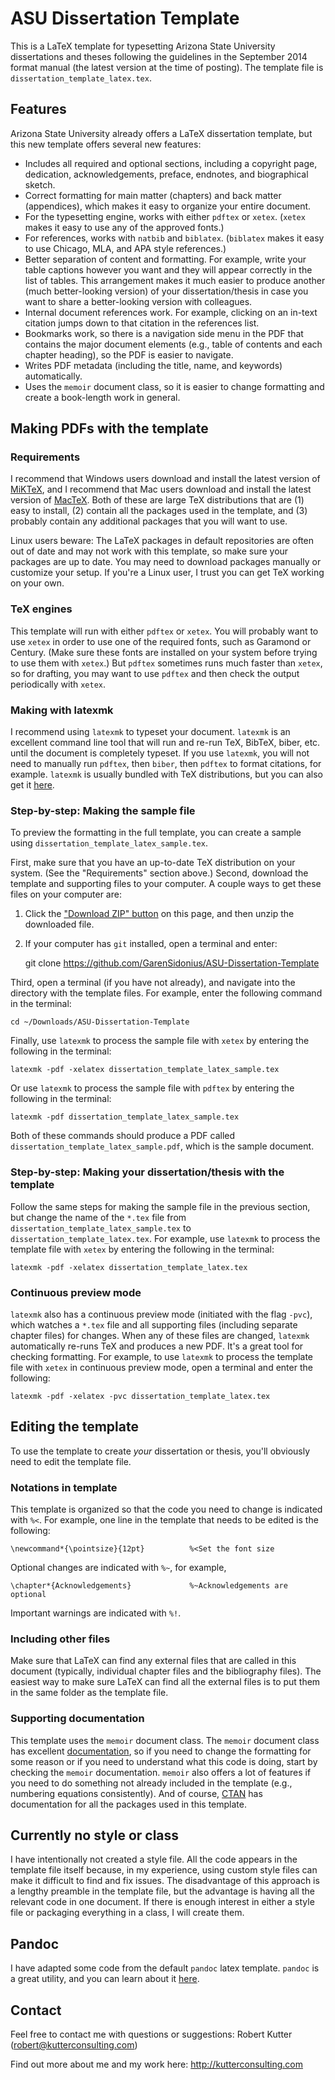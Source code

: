 ASU Dissertation Template
=========================

This is a LaTeX template for typesetting Arizona State University dissertations and theses following the guidelines in the September 2014 format manual (the latest version at the time of posting). 
The template file is `dissertation_template_latex.tex`. 

## Features 

Arizona State University already offers a LaTeX dissertation template, but this new 
template offers several new features: 

* Includes all required and optional sections, including a copyright page, dedication, acknowledgements, preface, endnotes, and biographical sketch. 
* Correct formatting for main matter (chapters) and back matter (appendices), which makes it easy to organize your entire document. 
* For the typesetting engine, works with either `pdftex` or `xetex`. (`xetex` makes it easy to use any of the approved fonts.) 
* For references, works with `natbib` and `biblatex`. (`biblatex` makes it easy to use Chicago, MLA, and APA style references.) 
* Better separation of content and formatting. For example, write your table captions however you want and they will appear correctly in the list of tables. This arrangement makes it much easier to produce another (much better-looking version) of your dissertation/thesis in case you want to share a better-looking version with colleagues. 
* Internal document references work. For example, clicking on an in-text citation jumps down to that citation in the references list. 
* Bookmarks work, so there is a navigation side menu in the PDF that contains the major document elements (e.g., table of contents and each chapter heading), so the PDF is easier to navigate. 
* Writes PDF metadata (including the title, name, and keywords) automatically. 
* Uses the `memoir` document class, so it is easier to change formatting and create a book-length work in general. 

## Making PDFs with the template

### Requirements 

I recommend that Windows users download and install the latest version of [MiKTeX](http://miktex.org/), and I recommend that Mac users download and install the latest version of [MacTeX](https://tug.org/mactex/). 
Both of these are large TeX distributions that are (1) easy to install, (2) contain all the packages used in the template, and (3) probably contain any additional packages that you will want to use. 

Linux users beware: The LaTeX packages in default repositories are often out of date and may not work with this template, so make sure your packages are up to date. 
You may need to download packages manually or customize your setup. 
If you're a Linux user, I trust you can get TeX working on your own. 

### TeX engines

This template will run with either `pdftex` or `xetex`. 
You will probably want to use `xetex` in order to use one of the required fonts, such as Garamond or Century. 
(Make sure these fonts are installed on your system before trying to use them with `xetex`.) 
But `pdftex` sometimes runs much faster than `xetex`, so for drafting, you may want to use `pdftex` and then check the output periodically with `xetex`. 

### Making with latexmk

I recommend using `latexmk` to typeset your document. 
`latexmk` is an excellent command line tool that will run and re-run TeX, BibTeX, biber, etc. until the document is completely typeset. 
If you use `latexmk`, you will not need to manually run `pdftex`, then `biber`, then `pdftex` to format citations, for example. 
`latexmk` is usually bundled with TeX distributions, but you can also get it [here](http://users.phys.psu.edu/~collins/software/latexmk-jcc/). 

### Step-by-step: Making the sample file 

To preview the formatting in the full template, you can create a sample using `dissertation_template_latex_sample.tex`. 

First, make sure that you have an up-to-date TeX distribution on your system. 
(See the "Requirements" section above.) 
Second, download the template and supporting files to your computer. 
A couple ways to get these files on your computer are: 

1. Click the ["Download ZIP" button](https://github.com/GarenSidonius/ASU-Dissertation-Template/archive/master.zip) on this page, and then unzip the downloaded file. 
2. If your computer has `git` installed, open a terminal and enter: 
    
    git clone https://github.com/GarenSidonius/ASU-Dissertation-Template 

Third, open a terminal (if you have not already), and navigate into the directory with the template files. 
For example, enter the following command in the terminal: 

    cd ~/Downloads/ASU-Dissertation-Template

Finally, use `latexmk` to process the sample file with `xetex` by entering the following in the terminal: 

    latexmk -pdf -xelatex dissertation_template_latex_sample.tex

Or use `latexmk` to process the sample file with `pdftex` by entering the following in the terminal: 

    latexmk -pdf dissertation_template_latex_sample.tex

Both of these commands should produce a PDF called `dissertation_template_latex_sample.pdf`, which is the sample document. 

### Step-by-step: Making your dissertation/thesis with the template

Follow the same steps for making the sample file in the previous section, but change the name of the `*.tex` file from `dissertation_template_latex_sample.tex` to `dissertation_template_latex.tex`. 
For example, use `latexmk` to process the template file with `xetex` by entering the following in the terminal: 

    latexmk -pdf -xelatex dissertation_template_latex.tex

### Continuous preview mode

`latexmk` also has a continuous preview mode (initiated with the flag `-pvc`), which watches a `*.tex` file and all supporting files (including separate chapter files) for changes. 
When any of these files are changed, `latexmk` automatically re-runs TeX and produces a new PDF. 
It's a great tool for checking formatting. 
For example, to use `latexmk` to process the template file with `xetex` in continuous preview mode, open a terminal and enter the following: 

    latexmk -pdf -xelatex -pvc dissertation_template_latex.tex

## Editing the template

To use the template to create *your* dissertation or thesis, you'll obviously need to edit the template file. 

### Notations in template

This template is organized so that the code you need to change is indicated with `%<`. For example, one line in the template that needs to be edited is the following: 

    \newcommand*{\pointsize}{12pt}          %<Set the font size

Optional changes are indicated with `%~`, for example, 

    \chapter*{Acknowledgements}             %~Acknowledgements are optional

Important warnings are indicated with `%!`.  

### Including other files

Make sure that LaTeX can find any external files that are called in this document (typically, individual chapter files and the bibliography files). 
The easiest way to make sure LaTeX can find all the external files is to put them in the same folder as the template file. 

### Supporting documentation 

This template uses the `memoir` document class. 
The `memoir` document class has excellent [documentation](http://www.tex.ac.uk/ctan/macros/latex/contrib/memoir/memman.pdf), so if you need to change the formatting for some reason or if you need to understand what this code is doing, start by checking the `memoir` documentation. 
`memoir` also offers a lot of features if you need to do something not already included in the template (e.g., numbering equations consistently). 
And of course, [CTAN](http://www.ctan.org/) has documentation for all the packages used in this template. 

## Currently no style or class

I have intentionally not created a style file. 
All the code appears in the template file itself because, in my experience, using custom style files can make it difficult to find and fix issues. 
The disadvantage of this approach is a lengthy preamble in the template file, but the advantage is having all the relevant code in one document. 
If there is enough interest in either a style file or packaging everything in a class, I will create them. 

## Pandoc

I have adapted some code from the default `pandoc` latex template. 
`pandoc` is a great utility, and you can learn about it [here](http://johnmacfarlane.net/pandoc/). 

## Contact

Feel free to contact me with questions or suggestions: Robert Kutter (robert@kutterconsulting.com)

Find out more about me and my work here: http://kutterconsulting.com